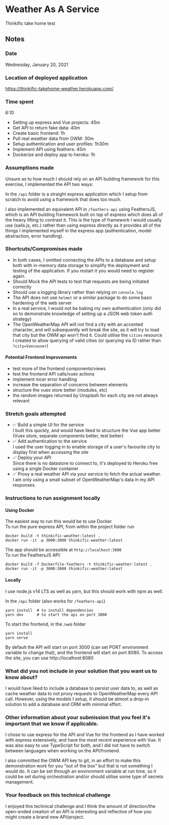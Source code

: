 # Weather As A Service
Thinkific take home test 

## Notes
### Date
Wednesday, January 20, 2021
### Location of deployed application
https://thinkific-takehome-weather.herokuapp.com/
### Time spent
6:10  
- Setting up express and Vue projects: 45m  
- Get API to return fake data: 40m
- Create basic frontend: 1h
- Pull real weather data from OWM: 30m
- Setup authentication and user profiles: 1h30m
- Implement API using feathers: 45m
- Dockerize and deploy app to heroku: 1h

### Assumptions made
Unsure as to how much I should rely on an API building framework for this exercise, I implemented the API two ways:

In the `/api` folder is a straight express application which I setup from scratch to avoid using a framework that does too much.  

I also implemented an equivalent API in `/feathers-api` using FeathersJS, which is an API building framework built on top of express which does all of the heavy lifting to contrast it. This is the type of framework I would usually use (sails.js, etc.) rather than using express directly as it provides all of the things I implemented myself in the express app (authentication, model abstraction, error handling). 

### Shortcuts/Compromises made
- In both cases, I omitted connecting the APIs to a database and setup both with in-memory data storage to simplify the deployment and testing of the application. If you restart it you would need to register again.
- Should Mock the API tests to test that requests are being initiated correctly  
- Should use a logging library rather than relying on `console.log`
- The API does not use `helmet` or a similar package to do some basic hardening of the web server  
- In a real service, I would not be baking my own authentication (only did so to demonstrate knowledge of setting up a JSON web token auth strategy)  
- The OpenWeatherMap API will not find a city with an accented character, and will subsequently will break the site, as it will try to load that city but the OWM api won't find it. Could utilise the `cities` resource I created to allow querying of valid cities (or querying via ID rather than `?city=Vancouver`)

#### Potential Frontend Improvements
- test more of the frontend components/views
- test the frontend API calls/vuex actions
- implement nicer error handling
- increase the separation of concerns between elements
- structure the vuex store better (modules, etc)
- the random images returned by Unsplash for each city are not always relevant

### Stretch goals attempted
- ✅ Build a simple UI for the service  
  I built this quickly, and would have liked to structure the Vue app better (Vuex store, separate components better, test better)
- ✅ Add authentication to the service  
  I used the user logging in to enable storage of a user's favourite city to display first when accessing the site
- ✅ Deploy your API  
  Since there is no datastore to connect to, it's deployed to Heroku free using a single Docker container
- ✅ Proxy a real weather API via your service to fetch the actual weather.  
  I am only using a small subset of OpenWeatherMap's data in my API responses.

### Instructions to run assignment locally
#### Using Docker
The easiest way to run this would be to use Docker  
To run the pure express API, from within the project folder run 
```
docker build -t thinkific-weather:latest .
docker run -it -p 3000:3000 thinkific-weather:latest
```
The app should be accessible at `http://localhost:3000`  
To run the FeathersJS API:
```
docker build -f Dockerfile-feathers -t thinkific-weather:latest .
docker run -it -p 3000:3000 thinkific-weather:latest
```

#### Locally
I use node.js v14 LTS as well as yarn, but this should work with npm as well.  

In the `/api` folder (also works for `/feathers-api`)
```
yarn install  # to install dependencies
yarn dev      # to start the api on port 3000
```

To start the frontend, in the `/web` folder
```
yarn install
yarn serve
```
By default the API will start on port 3000 (can set PORT environment variable to change that), and the frontend will start on port 8080. To access the site, you can use 
http://localhost:8080

### What did you not include in your solution that you want us to know about?
I would have liked to include a database to persist user data to, as well as cache weather data to not proxy requests to OpenWeatherMap every API call. However, using the models I setup, it should be almost a drop-in solution to add a database and ORM with minimal effort.  


### Other information about your submission that you feel it's important that we know if applicable.
I chose to use express for the API and Vue for the frontend as I have worked with express extensively, and have the most recent experience with Vue. It was also easy to use TypeScript for both, and I did not have to switch between languages when working on the API/frontend.  

I also committed the OWM API key to git, in an effort to make this demonstration work for you "out of the box" but that is not something I would do. It can be set through an environment variable at run time, so it could be set during orchestration and/or should utilise some type of secrets management.
### Your feedback on this technical challenge
I enjoyed this technical challenge and I think the amount of direction/the open-ended creation of an API is interesting and reflective of how you might create a brand new API/project. 
